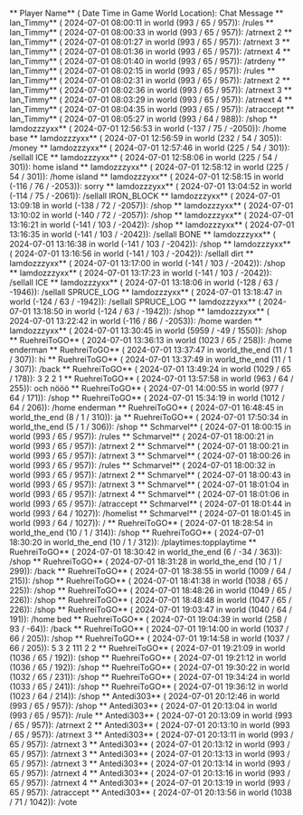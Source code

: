 ** Player Name** ( Date  Time in  Game World Location):  Chat Message
** Ian_Timmy** ( 2024-07-01  08:00:11 in  world (993 / 65 / 957)): /rules
** Ian_Timmy** ( 2024-07-01  08:00:33 in  world (993 / 65 / 957)): /atrnext 2
** Ian_Timmy** ( 2024-07-01  08:01:27 in  world (993 / 65 / 957)): /atrnext 3
** Ian_Timmy** ( 2024-07-01  08:01:36 in  world (993 / 65 / 957)): /atrnext 4
** Ian_Timmy** ( 2024-07-01  08:01:40 in  world (993 / 65 / 957)): /atrdeny
** Ian_Timmy** ( 2024-07-01  08:02:15 in  world (993 / 65 / 957)): /rules
** Ian_Timmy** ( 2024-07-01  08:02:31 in  world (993 / 65 / 957)): /atrnext 2
** Ian_Timmy** ( 2024-07-01  08:02:36 in  world (993 / 65 / 957)): /atrnext 3
** Ian_Timmy** ( 2024-07-01  08:03:29 in  world (993 / 65 / 957)): /atrnext 4
** Ian_Timmy** ( 2024-07-01  08:04:35 in  world (993 / 65 / 957)): /atraccept
** Ian_Timmy** ( 2024-07-01  08:05:27 in  world (993 / 64 / 988)): /shop
** Iamdozzzyxx** ( 2024-07-01  12:56:53 in  world (-137 / 75 / -2050)): /home base
** Iamdozzzyxx** ( 2024-07-01  12:56:59 in  world (232 / 54 / 305)): /money
** Iamdozzzyxx** ( 2024-07-01  12:57:46 in  world (225 / 54 / 301)): /sellall ICE
** Iamdozzzyxx** ( 2024-07-01  12:58:06 in  world (225 / 54 / 301)): home island
** Iamdozzzyxx** ( 2024-07-01  12:58:12 in  world (225 / 54 / 301)): /home island
** Iamdozzzyxx** ( 2024-07-01  12:58:15 in  world (-116 / 76 / -2053)): sorry
** Iamdozzzyxx** ( 2024-07-01  13:04:52 in  world (-114 / 75 / -2061)): /sellall IRON_BLOCK
** Iamdozzzyxx** ( 2024-07-01  13:09:18 in  world (-138 / 72 / -2057)): /shop
** Iamdozzzyxx** ( 2024-07-01  13:10:02 in  world (-140 / 72 / -2057)): /shop
** Iamdozzzyxx** ( 2024-07-01  13:16:21 in  world (-141 / 103 / -2042)): /shop
** Iamdozzzyxx** ( 2024-07-01  13:16:35 in  world (-141 / 103 / -2042)): /sellall BONE
** Iamdozzzyxx** ( 2024-07-01  13:16:38 in  world (-141 / 103 / -2042)): /shop
** Iamdozzzyxx** ( 2024-07-01  13:16:56 in  world (-141 / 103 / -2042)): /sellall dirt
** Iamdozzzyxx** ( 2024-07-01  13:17:00 in  world (-141 / 103 / -2042)): /shop
** Iamdozzzyxx** ( 2024-07-01  13:17:23 in  world (-141 / 103 / -2042)): /sellall ICE
** Iamdozzzyxx** ( 2024-07-01  13:18:06 in  world (-128 / 63 / -1946)): /sellall SPRUCE_LOG
** Iamdozzzyxx** ( 2024-07-01  13:18:47 in  world (-124 / 63 / -1942)): /sellall SPRUCE_LOG
** Iamdozzzyxx** ( 2024-07-01  13:18:50 in  world (-124 / 63 / -1942)): /shop
** Iamdozzzyxx** ( 2024-07-01  13:22:42 in  world (-116 / 86 / -2053)): /home warden
** Iamdozzzyxx** ( 2024-07-01  13:30:45 in  world (5959 / -49 / 1550)): /shop
** RuehreiToGO** ( 2024-07-01  13:36:13 in  world (1023 / 65 / 258)): /home enderman
** RuehreiToGO** ( 2024-07-01  13:37:47 in  world_the_end (11 / 1 / 307)): hi
** RuehreiToGO** ( 2024-07-01  13:37:49 in  world_the_end (11 / 1 / 307)): /back
** RuehreiToGO** ( 2024-07-01  13:49:24 in  world (1029 / 65 / 178)): 3 2 2 1
** RuehreiToGO** ( 2024-07-01  13:57:58 in  world (963 / 64 / 255)): och nööö
** RuehreiToGO** ( 2024-07-01  14:00:55 in  world (977 / 64 / 171)): /shop
** RuehreiToGO** ( 2024-07-01  15:34:19 in  world (1012 / 64 / 206)): /home enderman
** RuehreiToGO** ( 2024-07-01  16:48:45 in  world_the_end (8 / 1 / 310)): ja
** RuehreiToGO** ( 2024-07-01  17:50:34 in  world_the_end (5 / 1 / 306)): /shop
** Schmarvel** ( 2024-07-01  18:00:15 in  world (993 / 65 / 957)): /rules
** Schmarvel** ( 2024-07-01  18:00:21 in  world (993 / 65 / 957)): /atrnext 2
** Schmarvel** ( 2024-07-01  18:00:21 in  world (993 / 65 / 957)): /atrnext 3
** Schmarvel** ( 2024-07-01  18:00:26 in  world (993 / 65 / 957)): /rules
** Schmarvel** ( 2024-07-01  18:00:32 in  world (993 / 65 / 957)): /atrnext 2
** Schmarvel** ( 2024-07-01  18:00:43 in  world (993 / 65 / 957)): /atrnext 3
** Schmarvel** ( 2024-07-01  18:01:04 in  world (993 / 65 / 957)): /atrnext 4
** Schmarvel** ( 2024-07-01  18:01:06 in  world (993 / 65 / 957)): /atraccept
** Schmarvel** ( 2024-07-01  18:01:44 in  world (993 / 64 / 1027)): /homelist
** Schmarvel** ( 2024-07-01  18:01:45 in  world (993 / 64 / 1027)): /
** RuehreiToGO** ( 2024-07-01  18:28:54 in  world_the_end (10 / 1 / 314)): /shop
** RuehreiToGO** ( 2024-07-01  18:30:20 in  world_the_end (10 / 1 / 312)): /playtimes:topplaytime
** RuehreiToGO** ( 2024-07-01  18:30:42 in  world_the_end (6 / -34 / 363)): /shop
** RuehreiToGO** ( 2024-07-01  18:31:28 in  world_the_end (10 / 1 / 299)): /back
** RuehreiToGO** ( 2024-07-01  18:38:55 in  world (1009 / 64 / 215)): /shop
** RuehreiToGO** ( 2024-07-01  18:41:38 in  world (1038 / 65 / 225)): /shop
** RuehreiToGO** ( 2024-07-01  18:48:26 in  world (1049 / 65 / 226)): /shop
** RuehreiToGO** ( 2024-07-01  18:48:48 in  world (1047 / 65 / 226)): /shop
** RuehreiToGO** ( 2024-07-01  19:03:47 in  world (1040 / 64 / 191)): /home bed
** RuehreiToGO** ( 2024-07-01  19:04:39 in  world (258 / 93 / -64)): /back
** RuehreiToGO** ( 2024-07-01  19:14:00 in  world (1037 / 66 / 205)): /shop
** RuehreiToGO** ( 2024-07-01  19:14:58 in  world (1037 / 66 / 205)): 5 3 2 111 2 2
** RuehreiToGO** ( 2024-07-01  19:21:09 in  world (1036 / 65 / 192)): (shop
** RuehreiToGO** ( 2024-07-01  19:21:12 in  world (1036 / 65 / 192)): /shop
** RuehreiToGO** ( 2024-07-01  19:30:22 in  world (1032 / 65 / 231)): /shop
** RuehreiToGO** ( 2024-07-01  19:34:24 in  world (1033 / 65 / 241)): /shop
** RuehreiToGO** ( 2024-07-01  19:36:12 in  world (1023 / 64 / 214)): /shop
** Antedi303** ( 2024-07-01  20:12:46 in  world (993 / 65 / 957)): /shop
** Antedi303** ( 2024-07-01  20:13:04 in  world (993 / 65 / 957)): /rule
** Antedi303** ( 2024-07-01  20:13:09 in  world (993 / 65 / 957)): /atrnext 2
** Antedi303** ( 2024-07-01  20:13:10 in  world (993 / 65 / 957)): /atrnext 3
** Antedi303** ( 2024-07-01  20:13:11 in  world (993 / 65 / 957)): /atrnext 3
** Antedi303** ( 2024-07-01  20:13:12 in  world (993 / 65 / 957)): /atrnext 3
** Antedi303** ( 2024-07-01  20:13:13 in  world (993 / 65 / 957)): /atrnext 3
** Antedi303** ( 2024-07-01  20:13:14 in  world (993 / 65 / 957)): /atrnext 4
** Antedi303** ( 2024-07-01  20:13:16 in  world (993 / 65 / 957)): /atrnext 4
** Antedi303** ( 2024-07-01  20:13:19 in  world (993 / 65 / 957)): /atraccept
** Antedi303** ( 2024-07-01  20:13:56 in  world (1038 / 71 / 1042)): /vote
